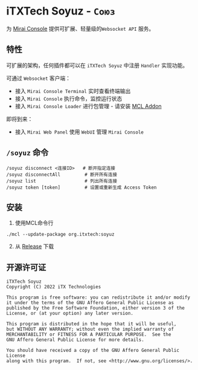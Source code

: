 # iTXTech Soyuz - `Союз`

为 [Mirai Console](https://github.com/mamoe/mirai) 提供可扩展、轻量级的`Websocket API` 服务。

## 特性

可扩展的架构，任何插件都可以在 `iTXTech Soyuz` 中注册 `Handler` 实现功能。

可通过 `Websocket` 客户端：

* 接入 `Mirai Console Terminal` 实时查看终端输出
* 接入 `Mirai Console` 执行命令，监控运行状态
* 接入 `Mirai Console Loader` 进行包管理 - 请安装 [MCL Addon](https://github.com/iTXTech/mcl-addon)

即将到来：

* 接入 `Mirai Web Panel` 使用 `WebUI` 管理 `Mirai Console`

## `/soyuz` 命令

```
/soyuz disconnect <连接ID>   # 断开指定连接
/soyuz disconnectAll         # 断开所有连接
/soyuz list                  # 列出所有连接
/soyuz token [token]         # 设置或重新生成 Access Token
```

## 安装

1. 使用MCL命令行

```
./mcl --update-package org.itxtech:soyuz
```

2. 从 [Release](https://github.com/iTXTech/soyuz/releases) 下载

## 开源许可证

    iTXTech Soyuz
    Copyright (C) 2022 iTX Technologies

    This program is free software: you can redistribute it and/or modify
    it under the terms of the GNU Affero General Public License as
    published by the Free Software Foundation, either version 3 of the
    License, or (at your option) any later version.

    This program is distributed in the hope that it will be useful,
    but WITHOUT ANY WARRANTY; without even the implied warranty of
    MERCHANTABILITY or FITNESS FOR A PARTICULAR PURPOSE.  See the
    GNU Affero General Public License for more details.

    You should have received a copy of the GNU Affero General Public License
    along with this program.  If not, see <http://www.gnu.org/licenses/>.
